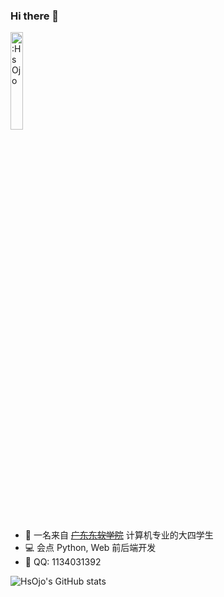 ### Hi there 👋

<!--
**HsOjo/HsOjo** is a ✨ _special_ ✨ repository because its `README.md` (this file) appears on your GitHub profile.

Here are some ideas to get you started:

- 🔭 I’m currently working on ...
- 🌱 I’m currently learning ...
- 👯 I’m looking to collaborate on ...
- 🤔 I’m looking for help with ...
- 💬 Ask me about ...
- 📫 How to reach me: ...
- 😄 Pronouns: ...
- ⚡ Fun fact: ...
-->

<img src="https://count.getloli.com/get/@:HsOjo" alt=":HsOjo" width="20%" /> 

- 🔭 一名来自 ~~[广东东软学院](https://www.nuit.edu.cn/)~~ 计算机专业的大四学生
- 💻 会点 Python, Web 前后端开发
- 💬 QQ: 1134031392


![HsOjo's GitHub stats](https://github-readme-stats-liart-theta.vercel.app/api?username=HsOjo&count_private=true&show_icons=true&include_all_commits=true&hide_title=true)
